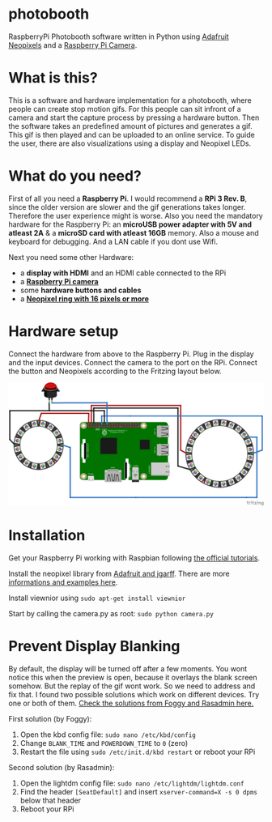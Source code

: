 # photobooth
RaspberryPi Photobooth software written in Python using [Adafruit Neopixels](https://www.adafruit.com/category/168) and a [Raspberry Pi Camera](https://www.raspberrypi.org/help/camera-module-setup/).


# What is this?
This is a software and hardware implementation for a photobooth, where people can create stop motion gifs. For this people can sit infront of a camera and start the capture process by pressing a hardware button. Then the software takes an predefined amount of pictures and generates a gif. This gif is then played and can be uploaded to an online service. To guide the user, there are also visualizations using a display and Neopixel LEDs.

# What do you need?
First of all you need a **Raspberry Pi**. I would recommend a **RPi 3 Rev. B**, since the older version are slower and the gif generations takes longer. Therefore the user experience might is worse. Also you need the mandatory hardware for the Raspberry Pi: an **microUSB power adapter with 5V and atleast 2A** & a **microSD card with atleast 16GB** memory. Also a mouse and keyboard for debugging. And a LAN cable if you dont use Wifi.

Next you need some other Hardware: 
* a **display with HDMI** and an HDMI cable connected to the RPi
* a **[Raspberry Pi camera](https://www.raspberrypi.org/help/camera-module-setup/)**
* some **hardware buttons and cables**
* a **[Neopixel ring with 16 pixels or more](https://www.adafruit.com/product/1463)**

# Hardware setup

Connect the hardware from above to the Raspberry Pi. Plug in the display and the input devices. Connect the camera to the port on the RPi. Connect the button and Neopixels according to the Fritzing layout below.

![picture alt](media/sketch.png)

# Installation

Get your Raspberry Pi working with Raspbian following [the official tutorials](https://www.raspberrypi.org/help/quick-start-guide/).

Install the neopixel library from [Adafruit and jgarff](https://github.com/jgarff/rpi_ws281x). There are more [informations and examples here](https://learn.adafruit.com/neopixels-on-raspberry-pi/software).

Install viewnior using `sudo apt-get install viewnior`

Start by calling the camera.py as root: `sudo python camera.py`

# Prevent Display Blanking

By default, the display will be turned off after a few moments. You wont notice this when the preview is open, because it overlays the blank screen somehow. But the replay of the gif wont work. So we need to address and fix that. I found two possible solutions which work on different devices. Try one or both of them. [Check the solutions from Foggy and Rasadmin here.](https://www.raspberrypi.org/forums/viewtopic.php?f=66&t=18200)

First solution (by Foggy):

1. Open the kbd config file: `sudo nano /etc/kbd/config`
2. Change `BLANK_TIME` and `POWERDOWN_TIME` to `0` (zero)
3. Restart the file using `sudo /etc/init.d/kbd restart` or reboot your RPi

Second solution (by Rasadmin):

1. Open the lightdm config file: `sudo nano /etc/lightdm/lightdm.conf`
2. Find the header `[SeatDefault]` and insert `xserver-command=X -s 0 dpms` below that header
3. Reboot your RPi
